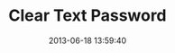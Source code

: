 ---
layout: post
title:  "Clear Text Password"
date:   2013-06-18 13:59:40
categories: vulnerabilities
---